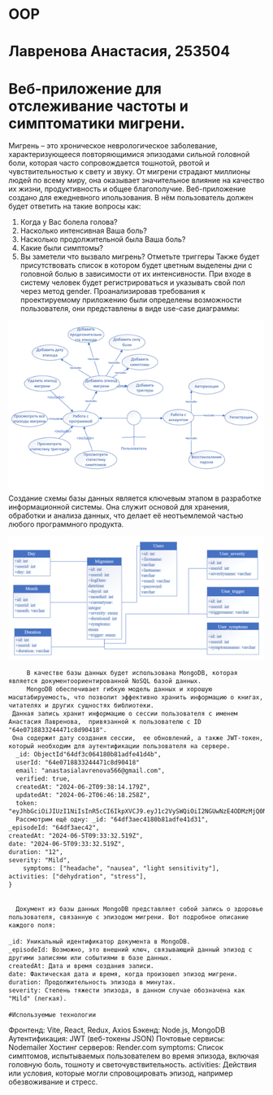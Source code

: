# OOP
# Лавренова Анастасия, 253504

# Веб-приложение для отслеживание частоты и симптоматики мигрени.
Мигрень – это хроническое неврологическое заболевание, характеризующееся повторяющимися эпизодами сильной головной боли, которая часто сопровождается тошнотой, рвотой и чувствительностью к свету и звуку. От мигрени страдают миллионы людей по всему миру, она оказывает значительное влияние на качество их жизни, продуктивность и общее благополучие. 
Веб-приложение создано для ежедневного ипользования. В нём пользователь должен будет ответить на такие вопросы как:
1) Когда у Вас болела голова?
2) Насколько интенсивная Ваша боль? 
3) Насколько продолжительной была Ваша боль?
4) Какие были симптомы?
5) Вы заметели что вызвало мигрень? Отметьте триггеры 
    Также будет присутствовать список в котором будет цветным выделены дни с головной болью в зависимости от их интенсивности.
    При входе в систему человек будет регистрироваться и указывать свой пол через метод gender. 
   Проанализировав требования к проектируемому приложению были определены возможности пользователя, они представлены в виде use-case диаграммы:  

  ![image](https://github.com/Lavrenovaanastasia/OOP/blob/main/Рисунок1.png?raw=true)
Создание схемы базы данных является ключевым этапом в разработке информационной системы. Она служит основой для хранения, обработки и анализа данных, что делает её неотъемлемой частью любого программного продукта.

![image](https://github.com/Lavrenovaanastasia/OOP/blob/main/бд.png?raw=true)

         В качестве базы данных будет использована MongoDB, которая является документоориентированной NoSQL базой данных. 
         MongoDB обеспечивает гибкую модель данных и хорошую масштабируемость, что позволит эффективно хранить информацию о книгах, читателях и других сущностях библиотеки. 
     Данная запись хранит информацию о сессии пользователя с именем Анастасия Лавренова,  привязанной к пользователю с ID "64e0718833244471c8d90418". 
     Она содержит дату создания сессии,  ее обновлений, а также JWT-токен, который необходим для аутентификации пользователя на сервере.
      _id: ObjectId"64df3c064180b81adfe41d4b",     
      userId: "64e0718833244471c8d90418"
      email: "anastasialavrenova566@gmail.com",
      verified: true,
      createdAt: "2024-06-2T09:38:14.179Z",
      updatedAt: "2024-06-2T06:46:18.258Z",
      token: "eyJhbGciOiJIUzI1NiIsInR5cCI6IkpXVCJ9.eyJ1c2VySWQiOiI2NGUwNzE4ODMzMjQ0N…",
      Рассмотрим ещё одну: _id: "64df3aec4180b81adfe41d31",
    _episodeId: "64df3aec42",
    createdAt: "2024-06-5T09:33:32.519Z",
    date: "2024-06-5T09:33:32.519Z",
    duration: "12",
    severity: "Mild",
        symptoms: ["headache", "nausea", "light sensitivity"],
    activities: ["dehydration", "stress"],
    }
     
      
      Документ из базы данных MongoDB представляет собой запись о здоровье пользователя, связанную с эпизодом мигрени. Вот подробное описание каждого поля:

    _id: Уникальный идентификатор документа в MongoDB.
    _episodeId: Возможно, это внешний ключ, связывающий данный эпизод с другими записями или событиями в базе данных.
    createdAt: Дата и время создания записи.
    date: Фактическая дата и время, когда произошел эпизод мигрени.
    duration: Продолжительность эпизода в минутах.
    severity: Степень тяжести эпизода, в данном случае обозначена как "Mild" (легкая).

    #Используемые технологии
Фронтенд: Vite, React, Redux, Axios
Бэкенд: Node.js, MongoDB
Аутентификация: JWT (веб-токены JSON)
Почтовые сервисы: Nodemailer
Хостинг серверов: Render.com
    symptoms: Список симптомов, испытываемых пользователем во время эпизода, включая головную боль, тошноту и светочувствительность.
    activities: Действия или условия, которые могли спровоцировать эпизод, например обезвоживание и стресс.
